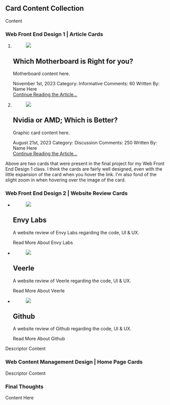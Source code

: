 ## Card Content Collection
Content

### Web Front End Design 1 | Article Cards

<ol class="wfed1-card-ol">
    <li class="wfed1-card-li">
        <figure class="wfed1-card-figure">
            <img class="wfed1-card-img" src="/wet/final-project/wet-final-project/portfolio-items/card-collection/images/motherboard-card-header.webp">
        </figure>
        <section class="wfed1-card-section">
            <h2 class="wfed1-card-h2">Which Motherboard is Right for you?</h2>
            <p class="wfed1-card-p">Motherboard content here.</p>
            <div class="wfed1-card-metadata">
                <time class="wfed1-card-time" datetime="2023-11-01">November 1st, 2023</time>
                <span>Category: Informative</span>
                <span>Comments: 60</span>
                <span>Written By: Name Here</span>
            </div>
            <a href="index.html" class="wfed1-card-link">Continue Reading the Article...</a>
        </section>
    </li>
    <li class="wfed1-card-li">
        <figure class="wfed1-card-figure">
            <img class="wfed1-card-img" src="/wet/final-project/wet-final-project/portfolio-items/card-collection/images/graphiccard-card-header.webp">
        </figure>
        <section class="wfed1-card-section">
            <h2 class="wfed1-card-h2">Nvidia or AMD; Which is Better?</h2>
            <p class="wfed1-card-p">Graphic card content here.</p>
            <div class="wfed1-card-metadata">
                <time class="wfed1-card-time" datetime="2023-08-21">August 21st, 2023</time>
                <span>Category: Discussion</span>
                <span>Comments: 250</span>
                <span>Written By: Name Here</span>
            </div>
            <a href="index.html" class="wfed1-card-link">Continue Reading the Article...</a>
        </section>
    </li>
</ol>

Above are two cards that were present in the final project for my Web Front End Design 1 class. I think the cards are fairly well designed, even with the little expansion of the card when you hover the link. I'm also fond of the slight zoom in when hovering over the image of the card.

### Web Front End Design 2 | Website Review Cards

<ul class="wfed2-card-ul">
    <li class="wfed2-card-li">
        <figure class="wfed2-card-figure">
            <img class="wfed2-card-img" src="/wet/final-project/wet-final-project/portfolio-items/card-collection/images/envy-card.webp">
        </figure>
        <section class="wfed2-card-section">
            <h2 class="wfed2-card-h2">Envy Labs</h2>
            <p class="wfed2-card-p">A website review of Envy Labs regarding the code, UI & UX.</p>
            <a class="wfed2-card-a">Read More About Envy Labs</a>
        </section>
    </li>
        <li class="wfed2-card-li">
            <figure class="wfed2-card-figure">
                <img class="wfed2-card-img" src="/wet/final-project/wet-final-project/portfolio-items/card-collection/images/veerle-card.webp">
            </figure>
            <section class="wfed2-card-section">
                <h2 class="wfed2-card-h2">Veerle</h2>
                <p class="wfed2-card-p">A website review of Veerle regarding the code, UI & UX.</p>
                <a class="wfed2-card-a">Read More About Veerle</a>
            </section>
    </li>
        <li class="wfed2-card-li">
            <figure class="wfed2-card-figure">
                <img class="wfed2-card-img" src="/wet/final-project/wet-final-project/portfolio-items/card-collection/images/github-card.webp">
            </figure>
            <section class="wfed2-card-section">
                <h2 class="wfed2-card-h2">Github</h2>
                <p class="wfed2-card-p">A website review of Github regarding the code, UI & UX.</p>
                <a class="wfed2-card-a">Read More About Github</a>
            </section>
    </li>
</ul>

Descriptor Content

### Web Content Management Design | Home Page Cards

Descriptor Content

### Final Thoughts
Content Here